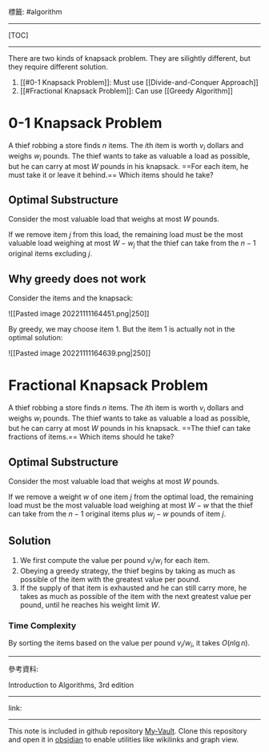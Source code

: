 標籤: #algorithm 

---

[TOC]

---

There are two kinds of knapsack problem. They are silightly different, but they require different solution.

1. [[#0-1 Knapsack Problem]]: Must use [[Divide-and-Conquer Approach]]
2. [[#Fractional Knapsack Problem]]: Can use [[Greedy Algorithm]]

# 0-1 Knapsack Problem

A thief robbing a store finds $n$ items. The $i$th item is worth $v_i$ dollars and weighs $w_i$ pounds. The thief wants to take as valuable a load as possible, but he can carry at most $W$ pounds in his knapsack. ==For each item, he must take it or leave it behind.== Which items should he take?

## Optimal Substructure

Consider the most valuable load that weighs at most $W$ pounds.

If we remove item $j$ from this load, the remaining load must be the most valuable load weighing at most $W - w_j$ that the thief can take from the $n - 1$ original items excluding $j$.

## Why greedy does not work

Consider the items and the knapsack:

![[Pasted image 20221111164451.png|250]]

By greedy, we may choose item 1. But the item 1 is actually not in the optimal solution:

![[Pasted image 20221111164639.png|250]]

# Fractional Knapsack Problem

A thief robbing a store finds $n$ items. The $i$th item is worth $v_i$ dollars and weighs $w_i$ pounds. The thief wants to take as valuable a load as possible, but he can carry at most $W$ pounds in his knapsack. ==The thief can take fractions of items.== Which items should he take?

## Optimal Substructure

Consider the most valuable load that weighs at most $W$ pounds.

If we remove a weight $w$ of one item $j$ from the optimal load, the remaining load must be the most valuable load weighing at most $W - w$ that the thief can take from the $n - 1$ original items plus $w_j - w$ pounds of item $j$.

## Solution

1. We first compute the value per pound $v_i / w_i$ for each item.
2. Obeying a greedy strategy, the thief begins by taking as much as possible of the item with the greatest value per pound.
3. If the supply of that item is exhausted and he can still carry more, he takes as much as possible of the item with the next greatest value per pound, until he reaches his weight limit $W$.

### Time Complexity

By sorting the items based on the value per pound $v_i/w_i$, it takes $O(n\lg n)$.

---

參考資料:

Introduction to Algorithms, 3rd edition

---

link:


---

This note is included in github repository [My-Vault](https://github.com/LittleD3092/My-Vault.git). Clone this repository and open it in [obsidian](https://obsidian.md/) to enable utilities like wikilinks and graph view.